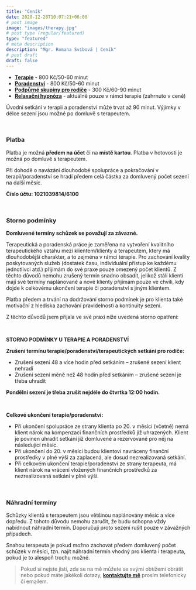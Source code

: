 ```yaml
---
title: "Ceník"
date: 2020-12-28T10:07:21+06:00
# post image
image: "images/therapy.jpg"
# post type (regular/featured)
type: "featured"
# meta description
description: "Mgr. Romana Svíbová | Ceník"
# post draft
draft: false
---
```


- [**Terapie**](/terapie) - 800 Kč/50-60 minut
- [**Poradenství**](/poradenstvi) - 800 Kč/50-60 minut
- [**Podpůrné skupiny pro rodiče**](/skupiny) - 300 Kč/60-90 minut
- [**Relaxační hypnóza**](/hypnoza) - aktuálně pouze v rámci terapie (zahrnuto v ceně)
 
Úvodní setkání v terapii a poradenství může trvat až 90 minut. Výjimky v délce sezení jsou možné po domluvě s terapeutem.

<br>

### Platba
Platba je možná **předem na účet** či na **místě kartou**. Platba v hotovosti je možná po domluvě s terapeutem.

Při dohodě o navázání dlouhodobé spolupráce a pokračování v terapii/poradenství se hradí předem celá částka za domluvený počet sezení na další měsíc.

**Číslo účtu: 1021039814/6100** 

<br>

### Storno podmínky
**Domluvené termíny schůzek se považují za závazné.**

Terapeutická a poradenská práce je zaměřena na vytvoření kvalitního terapeutického vztahu mezi klientem/klienty a terapeutem, který má dlouhodobější charakter, a to zejména v rámci terapie.  Pro zachování kvality poskytovaných služeb (dostatek času, individuální přístup ke každému jednotlivci atd.)  přijímám do své praxe pouze omezený počet klientů. Z těchto důvodů nemohu zrušený termín snadno obsadit, jelikož stálí klienti mají své termíny naplánované a nové klienty přijímám pouze ve chvíli, kdy dojde k celkovému ukončení terapie či poradenství s jiným klientem.

Platba předem a trvání na dodržování storno podmínek je pro klienta také motivační z hlediska zachování pravidelnosti a kontinuity sezení. 

Z těchto důvodů jsem přijala ve své praxi níže uvedená storno opatření:

<br>

**STORNO PODMÍNKY U TERAPIE A PORADENSTVÍ**

**Zrušení termínu terapie/poradenství/terapeutických setkání pro rodiče:**
- Zrušení sezení 48 a více hodin před setkáním – zrušené sezení klient nehradí
- Zrušení sezení méně než 48 hodin před setkáním – zrušené sezení je třeba uhradit

**Pondělní sezení je třeba zrušit nejdéle do čtvrtka 12:00 hodin.**

<br>

**Celkové ukončení terapie/poradenství:**
- Při ukončení spolupráce ze strany klienta po 20. v měsíci (včetně) nemá klient nárok na kompenzaci finančních prostředků již uhrazených. Klient je povinen uhradit setkání již domluvené a rezervované pro něj na následující měsíc. 
- Při ukončení do 20. v měsíci budou klientovi navráceny finanční prostředky v plné výši  za zaplacená, ale dosud nezrealizovaná setkání.
- Při celkovém ukončení terapie/poradenství ze strany terapeuta, má klient nárok na vrácení vložených finančních prostředků za nezrealizovaná setkání v plné výši.

<br>

### Náhradní termíny
Schůzky klientů s terapeutem jsou většinou naplánovány měsíc a více dopředu. Z tohoto důvodu nemohu zaručit, že budu schopna vždy nabídnout náhradní termín. Doporučuji proto sezení rušit pouze v závažných případech.

Snahou terapeuta je pokud možno zachovat předem domluvený počet schůzek v měsíci, tzn. najít náhradní termín vhodný pro klienta i terapeuta, pokud je to alespoň trochu možné.

> Pokud si nejste jistí, zda se na mě můžete se svými obtížemi obrátit nebo pokud máte jakékoli dotazy, [**kontaktujte mě**](/contact) prosím telefonicky či emailem.
